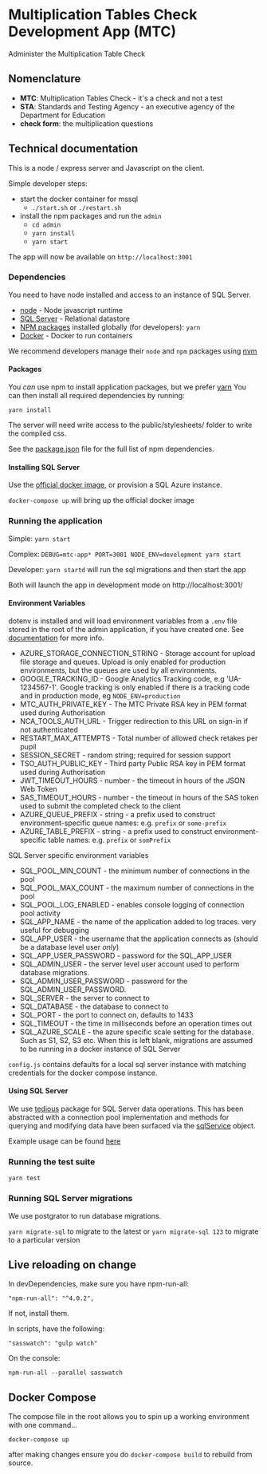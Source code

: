 # Multiplication Tables Check Development App (MTC)

Administer the Multiplication Table Check

## Nomenclature

- **MTC**: Multiplication Tables Check - it's a check and not a test
- **STA**: Standards and Testing Agency - an executive agency of the Department for Education
- **check form**: the multiplication questions

## Technical documentation

This is a node / express server and Javascript on the client.

Simple developer steps:
* start the docker container for mssql
    - `./start.sh` or `./restart.sh`
* install the npm packages and run the `admin`
    - `cd admin`
    - `yarn install`
    - `yarn start`

The app will now be available on `http://localhost:3001`

### Dependencies

You need to have node installed and access to an instance of SQL Server.

- [node](https://nodejs.org/) - Node javascript runtime
- [SQL Server](https://docs.microsoft.com/en-us/sql/linux/quickstart-install-connect-docker) - Relational datastore
- [NPM packages](https://www.npmjs.org) installed globally (for developers): `yarn`
- [Docker](https://www.docker.com/get-docker) - Docker to run containers

We recommend developers manage their `node` and `npm` packages using [nvm](http://nvm.sh)

#### Packages

You _can_ use npm to install application packages, but we prefer [yarn](https://yarnpkg.com/lang/en/)
You can then install all required dependencies by running:

`yarn install`

The server will need write access to the public/stylesheets/ folder to write the compiled css.

See the [package.json](./package.json) file for the full list of npm dependencies.


#### Installing SQL Server

Use the [official docker image](https://docs.microsoft.com/en-us/sql/linux/quickstart-install-connect-docker), or provision a SQL Azure instance.

`docker-compose up` will bring up the official docker image

### Running the application

Simple: `yarn start`

Complex: `DEBUG=mtc-app* PORT=3001 NODE_ENV=development yarn start`

Developer: `yarn startd` will run the sql migrations and then start the app

Both will launch the app in development mode on http://localhost:3001/

#### Environment Variables

dotenv is installed and will load environment variables from a `.env` file stored in the root of the admin application,
if you have created one.  See [documentation](https://www.npmjs.com/package/dotenv) for more info.

* AZURE_STORAGE_CONNECTION_STRING - Storage account for upload file storage and queues.  Upload is only enabled for
    production environments, but the queues are used by all environments.
* GOOGLE_TRACKING_ID - Google Analytics Tracking code, e.g 'UA-1234567-1'.  Google tracking is only enabled if there
    is a tracking code and in production mode, eg `NODE_ENV=production`
* MTC_AUTH_PRIVATE_KEY - The MTC Private RSA key in PEM format used during Authorisation
* NCA_TOOLS_AUTH_URL - Trigger redirection to this URL on sign-in if not authenticated
* RESTART_MAX_ATTEMPTS - Total number of allowed check retakes per pupil
* SESSION_SECRET - random string; required for session support
* TSO_AUTH_PUBLIC_KEY - Third party Public RSA key in PEM format used during Authorisation
* JWT_TIMEOUT_HOURS - number - the timeout in hours of the JSON Web Token
* SAS_TIMEOUT_HOURS - number - the timeout in hours of the SAS token used to submit the completed check to the client
* AZURE_QUEUE_PREFIX - string - a prefix used to construct environment-specific queue names: e.g. `prefix` or `some-prefix`
* AZURE_TABLE_PREFIX - string - a prefix used to construct environment-specific table names: e.g. `prefix` or `somPrefix`

SQL Server specific environment variables
* SQL_POOL_MIN_COUNT - the minimum number of connections in the pool
* SQL_POOL_MAX_COUNT - the maximum number of connections in the pool
* SQL_POOL_LOG_ENABLED - enables console logging of connection pool activity
* SQL_APP_NAME - the name of the application added to log traces.  very useful for debugging
* SQL_APP_USER - the username that the application connects as (should be a database level user _only_)
* SQL_APP_USER_PASSWORD - password for the SQL_APP_USER
* SQL_ADMIN_USER - the server level user account used to perform database migrations.
* SQL_ADMIN_USER_PASSWORD - password for the SQL_ADMIN_USER_PASSWORD.
* SQL_SERVER - the server to connect to
* SQL_DATABASE - the database to connect to
* SQL_PORT - the port to connect on, defaults to 1433
* SQL_TIMEOUT - the time in milliseconds before an operation times out
* SQL_AZURE_SCALE - the azure specific scale setting for the database.  Such as S1, S2, S3 etc.  When this is left blank, migrations are assumed to be running in a docker instance of SQL Server

`config.js` contains defaults for a local sql server instance with matching credentials for the docker compose instance.

#### Using SQL Server

We use [tedious](http://tediousjs.github.io/tedious/) package for SQL Server data operations.  This has been abstracted with a connection pool implementation and methods for querying and modifying data have been surfaced via the [sqlService](./services/data-access/sql.service.js) object.

Example usage can be found [here](./sql.usage.example.js)

### Running the test suite

`yarn test`

### Running SQL Server migrations

We use postgrator to run database migrations.

`yarn migrate-sql` to migrate to the latest or `yarn migrate-sql 123` to migrate to a particular version

## Live reloading on change

In devDependencies, make sure you have npm-run-all:

`"npm-run-all": "^4.0.2",`

If not, install them.

In scripts, have the following:

`"sasswatch": "gulp watch"`

On the console:

`npm-run-all --parallel sasswatch`

## Docker Compose

The compose file in the root allows you to spin up a working environment with one command...

`docker-compose up`

after making changes ensure you do `docker-compose build` to rebuild from source.
